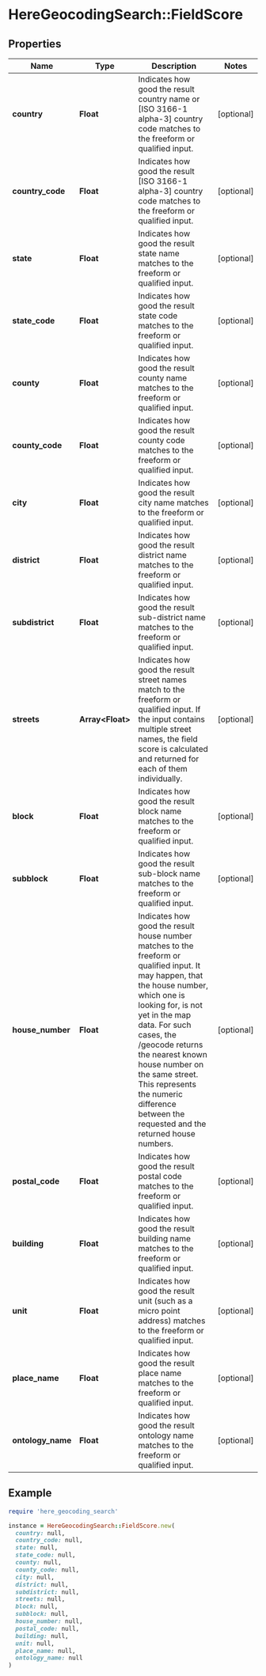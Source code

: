 # HereGeocodingSearch::FieldScore

## Properties

| Name | Type | Description | Notes |
| ---- | ---- | ----------- | ----- |
| **country** | **Float** | Indicates how good the result country name or [ISO 3166-1 alpha-3] country code matches to the freeform or qualified input. | [optional] |
| **country_code** | **Float** | Indicates how good the result [ISO 3166-1 alpha-3] country code matches to the freeform or qualified input. | [optional] |
| **state** | **Float** | Indicates how good the result state name matches to the freeform or qualified input. | [optional] |
| **state_code** | **Float** | Indicates how good the result state code matches to the freeform or qualified input. | [optional] |
| **county** | **Float** | Indicates how good the result county name matches to the freeform or qualified input. | [optional] |
| **county_code** | **Float** | Indicates how good the result county code matches to the freeform or qualified input. | [optional] |
| **city** | **Float** | Indicates how good the result city name matches to the freeform or qualified input. | [optional] |
| **district** | **Float** | Indicates how good the result district name matches to the freeform or qualified input. | [optional] |
| **subdistrict** | **Float** | Indicates how good the result sub-district name matches to the freeform or qualified input. | [optional] |
| **streets** | **Array&lt;Float&gt;** | Indicates how good the result street names match to the freeform or qualified input. If the input contains multiple street names, the field score is calculated and returned for each of them individually. | [optional] |
| **block** | **Float** | Indicates how good the result block name matches to the freeform or qualified input. | [optional] |
| **subblock** | **Float** | Indicates how good the result sub-block name matches to the freeform or qualified input. | [optional] |
| **house_number** | **Float** | Indicates how good the result house number matches to the freeform or qualified input. It may happen, that the house number, which one is looking for, is not yet in the map data. For such cases, the /geocode returns the nearest known house number on the same street. This represents the numeric difference between the requested and the returned house numbers. | [optional] |
| **postal_code** | **Float** | Indicates how good the result postal code matches to the freeform or qualified input. | [optional] |
| **building** | **Float** | Indicates how good the result building name matches to the freeform or qualified input. | [optional] |
| **unit** | **Float** | Indicates how good the result unit (such as a micro point address) matches to the freeform or qualified input. | [optional] |
| **place_name** | **Float** | Indicates how good the result place name matches to the freeform or qualified input. | [optional] |
| **ontology_name** | **Float** | Indicates how good the result ontology name matches to the freeform or qualified input. | [optional] |

## Example

```ruby
require 'here_geocoding_search'

instance = HereGeocodingSearch::FieldScore.new(
  country: null,
  country_code: null,
  state: null,
  state_code: null,
  county: null,
  county_code: null,
  city: null,
  district: null,
  subdistrict: null,
  streets: null,
  block: null,
  subblock: null,
  house_number: null,
  postal_code: null,
  building: null,
  unit: null,
  place_name: null,
  ontology_name: null
)
```

